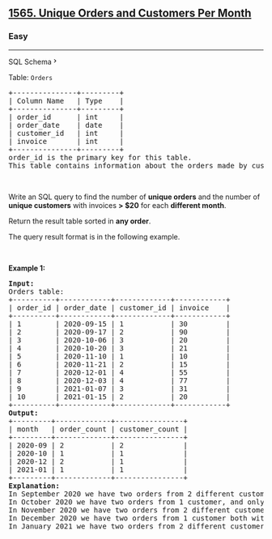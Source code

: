 <h2><a href="https://leetcode.com/problems/unique-orders-and-customers-per-month/">1565. Unique Orders and Customers Per Month</a></h2><h3>Easy</h3><hr><div class="sql-schema-wrapper__3VBi"><a class="sql-schema-link__3cEg">SQL Schema<svg viewBox="0 0 24 24" width="1em" height="1em" class="icon__1Md2"><path fill-rule="evenodd" d="M10 6L8.59 7.41 13.17 12l-4.58 4.59L10 18l6-6z"></path></svg></a></div><div><p>Table: <code>Orders</code></p>

<pre>+---------------+---------+
| Column Name   | Type    |
+---------------+---------+
| order_id      | int     |
| order_date    | date    |
| customer_id   | int     |
| invoice       | int     |
+---------------+---------+
order_id is the primary key for this table.
This table contains information about the orders made by customer_id.
</pre>

<p>&nbsp;</p>

<p>Write an SQL query to find the number of <strong>unique orders</strong> and the number of <strong>unique customers</strong> with invoices <strong>&gt; $20</strong> for each <strong>different month</strong>.</p>

<p>Return the result table sorted in <strong>any order</strong>.</p>

<p>The query result format is in the following example.</p>

<p>&nbsp;</p>
<p><strong class="example">Example 1:</strong></p>

<pre><strong>Input:</strong> 
Orders table:
+----------+------------+-------------+------------+
| order_id | order_date | customer_id | invoice    |
+----------+------------+-------------+------------+
| 1        | 2020-09-15 | 1           | 30         |
| 2        | 2020-09-17 | 2           | 90         |
| 3        | 2020-10-06 | 3           | 20         |
| 4        | 2020-10-20 | 3           | 21         |
| 5        | 2020-11-10 | 1           | 10         |
| 6        | 2020-11-21 | 2           | 15         |
| 7        | 2020-12-01 | 4           | 55         |
| 8        | 2020-12-03 | 4           | 77         |
| 9        | 2021-01-07 | 3           | 31         |
| 10       | 2021-01-15 | 2           | 20         |
+----------+------------+-------------+------------+
<strong>Output:</strong> 
+---------+-------------+----------------+
| month   | order_count | customer_count |
+---------+-------------+----------------+
| 2020-09 | 2           | 2              |
| 2020-10 | 1           | 1              |
| 2020-12 | 2           | 1              |
| 2021-01 | 1           | 1              |
+---------+-------------+----------------+
<strong>Explanation:</strong> 
In September 2020 we have two orders from 2 different customers with invoices &gt; $20.
In October 2020 we have two orders from 1 customer, and only one of the two orders has invoice &gt; $20.
In November 2020 we have two orders from 2 different customers but invoices &lt; $20, so we don't include that month.
In December 2020 we have two orders from 1 customer both with invoices &gt; $20.
In January 2021 we have two orders from 2 different customers, but only one of them with invoice &gt; $20.
</pre>
</div>